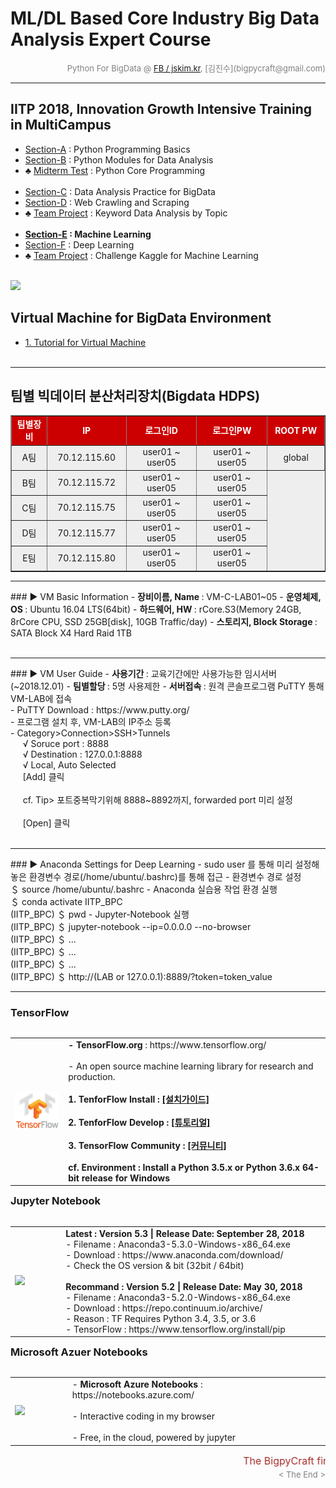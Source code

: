 
# ML/DL Based Core Industry Big Data Analysis Expert Course

<div align='right'><font size=2 color='gray'>Python For BigData @ <font color='blue'><a href='https://www.facebook.com/jskim.kr'>FB / jskim.kr</a></font>, [김진수](bigpycraft@gmail.com)</font></div>
<hr>

## IITP 2018, Innovation Growth Intensive Training in MultiCampus
>  
- [Section-A][link-A] : Python Programming Basics 
- [Section-B][link-B] : Python Modules for Data Analysis
- ♣ [Midterm Test][test10] : Python Core Programming <br/><br/>
- [Section-C][link-C] : Data Analysis Practice for BigData
- [Section-D][link-D] : Web Crawling and Scraping
- ♣ [Team Project][test11] : Keyword Data Analysis by Topic <br/><br/>
- <b>[Section-E][link-E] : Machine Learning</b>
- [Section-F][link-F] : Deep Learning
- ♣ [Team Project][test12] : Challenge Kaggle for Machine Learning <br/><br/>

[link-A]: https://github.com/bigpycraft/iitp18-multicampus/tree/master/section-A "Go Section-A"
[link-B]: https://github.com/bigpycraft/iitp18-multicampus/tree/master/section-B "Go Section-B"
[link-C]: https://github.com/bigpycraft/iitp18-multicampus/tree/master/section-C "Go Section-C"
[link-D]: https://github.com/bigpycraft/iitp18-multicampus/tree/master/section-D "Go Section-D"
[link-E]: https://github.com/bigpycraft/iitp18-multicampus/tree/master/section-E "Go Section-E"
[link-F]: https://github.com/bigpycraft/iitp18-multicampus/tree/master/section-F "Go Section-F"
[test10]: https://github.com/bigpycraft/iitp18-multicampus/tree/master/test-py10 "Go Test-10"
[test11]: https://github.com/bigpycraft/iitp18-multicampus/tree/master/test-py11 "Go Test-11"
[test12]: https://github.com/bigpycraft/iitp18-multicampus/tree/master/test-py12 "Go Test-12"


<img src="../images/img_front_readme_iitp.png">

## Virtual Machine for BigData Environment
- <a href="https://htmlpreview.github.io/?https://github.com/bigpycraft/iitp18-multicampus/blob/master/section-H/html/BDA-VM101-Tutorials.html                 "> 1. Tutorial for Virtual Machine    </a>
<br/><br/>


<hr>

## 팀별 빅데이터 분산처리장치(Bigdata HDPS)

<table border=1 bgcolor="#EEEEEE">
	<tr bgcolor="#CC0000">
		<td width="100"><div align="center"><font color="#FFFFFF"><b>팀별장비 </b></font></div></td>
		<td width="150"><div align="center"><font color="#FFFFFF"><b>IP       </b></font></div></td>
		<td width="200"><div align="center"><font color="#FFFFFF"><b>로그인ID </b></font></div></td>
		<td width="200"><div align="center"><font color="#FFFFFF"><b>로그인PW </b></font></div></td>
		<td width="150"><div align="center"><font color="#FFFFFF"><b>ROOT PW  </b></font></div></td>
	</tr>
	<tr>
		<td><div align="center">A팀             </div></td>
		<td><div align="center">70.12.115.60    </div></td>
		<td><div align="center">user01 ~ user05 </div></td>
		<td><div align="center">user01 ~ user05 </div></td>
		<td><div align="center" rowspan=5>global</div></td>
	</tr>
	<tr>
		<td><div align="center">B팀             </div></td>
		<td><div align="center">70.12.115.72    </div></td>
		<td><div align="center">user01 ~ user05 </div></td>
		<td><div align="center">user01 ~ user05 </div></td>
	</tr>
	<tr>
		<td><div align="center">C팀             </div></td>
		<td><div align="center">70.12.115.75    </div></td>
		<td><div align="center">user01 ~ user05 </div></td>
		<td><div align="center">user01 ~ user05 </div></td>
	</tr>
	<tr>
		<td><div align="center">D팀             </div></td>
		<td><div align="center">70.12.115.77    </div></td>
		<td><div align="center">user01 ~ user05 </div></td>
		<td><div align="center">user01 ~ user05 </div></td>
	</tr>
	<tr>
		<td><div align="center">E팀             </div></td>
		<td><div align="center">70.12.115.80    </div></td>
		<td><div align="center">user01 ~ user05 </div></td>
		<td><div align="center">user01 ~ user05 </div></td>
	</tr>
</table>


<hr>
### ▶ VM Basic Information
- <b> 장비이름, Name  </b> : VM-C-LAB01~05
- <b> 운영체제, OS    </b> : Ubuntu 16.04 LTS(64bit)
- <b> 하드웨어, HW    </b> : rCore.S3(Memory 24GB, 8rCore CPU, SSD 25GB[disk], 10GB Traffic/day)
- <b> 스토리지, Block Storage </b> : SATA Block X4 Hard Raid 1TB
<br/><br/>

<hr>
### ▶ VM User Guide
- <b> 사용기간 </b> : 교육기간에만 사용가능한 임시서버 (~2018.12.01)
- <b> 팀별할당 </b> : 5명 사용제한
- <b> 서버접속 </b> : 원격 콘솔프로그램 PuTTY 통해 VM-LAB에 접속
<br> - PuTTY Download : https://www.putty.org/
<br> - 프로그램 설치 후, VM-LAB의 IP주소 등록
<br> - Category>Connection>SSH>Tunnels
<br> &nbsp;&nbsp;&nbsp;&nbsp; √ Soruce port : 8888
<br> &nbsp;&nbsp;&nbsp;&nbsp; √ Destination : 127.0.0.1:8888
<br> &nbsp;&nbsp;&nbsp;&nbsp; √ Local, Auto Selected
<br> &nbsp;&nbsp;&nbsp;&nbsp; [Add] 클릭
<br> &nbsp;&nbsp;&nbsp;&nbsp; 
<br> &nbsp;&nbsp;&nbsp;&nbsp; cf. Tip> 포트중복막기위해 8888~8892까지, forwarded port 미리 설정
<br> &nbsp;&nbsp;&nbsp;&nbsp; 
<br> &nbsp;&nbsp;&nbsp;&nbsp; [Open] 클릭
<br/><br/>

<hr>
### ▶ Anaconda Settings for Deep Learning
- sudo user 를 통해 미리 설정해 놓은 환경변수 경로(/home/ubuntu/.bashrc)를 통해 접근
- 환경변수 경로 설정
<br/> ＄ source /home/ubuntu/.bashrc
- Anaconda 실습용 작업 환경 실행
<br/> ＄ conda activate IITP_BPC
<br/> (IITP_BPC) ＄ pwd
- Jupyter-Notebook 실행
<br/> (IITP_BPC) ＄ jupyter-notebook --ip=0.0.0.0 --no-browser
<br/> (IITP_BPC) ＄ ...
<br/> (IITP_BPC) ＄ ...
<br/> (IITP_BPC) ＄ ...
<br/> (IITP_BPC) ＄ http://(LAB or 127.0.0.1):8889/?token=token_value


<hr>

### TensorFlow

<table align="left">
    <tr align="left">
        <td width="200">
            <a href="https://www.tensorflow.org/">
            <img src="../images/TensorFlow_logo2.png" width="150" />
            </a>
        </td>
        <td width="800">
<div align="left">
    <b> - TensorFlow.org </b> : https://www.tensorflow.org/
    <br/><br/> - An open source machine learning library for research and production.
    <br/><br/>
    <b> 1. TenforFlow Install  : <a href='https://www.tensorflow.org/install/'>[설치가이드]</a>
    <br/><br/>
    <b> 2. TenforFlow Develop : <a href='https://www.tensorflow.org/tutorials/'>[튜토리얼]</a>
    <br/><br/>
    <b> 3. TensorFlow Community </b> : <a href='https://www.tensorflow.org/community/'>[커뮤니티]</a>
    <br/><br/>
    <b> cf. Environment : Install a Python 3.5.x or Python 3.6.x 64-bit release for Windows </b>
</div>
        </td>
    </tr>
</table>
<br/>


<hr>

<h3> Jupyter Notebook </h3>

<table align="left">
    <tr align="left">
        <td width="200">
            <a href="https://www.seleniumhq.org/projects/webdriver/">
            <img src="../images/jupyter.jpg" width="150" />
            </a>
        </td>
        <td width="800">
<div align="left">
<b> Latest : Version 5.3 | Release Date: September 28, 2018 </b>
<br/>
- Filename : Anaconda3-5.3.0-Windows-x86_64.exe 
<br/>
- Download : https://www.anaconda.com/download/
<br/>
- Check the OS version & bit (32bit / 64bit)
</div>
<br/>
<div align="left">
<b> Recommand : Version 5.2 | Release Date: May 30, 2018 </b>
<br/>
- Filename : Anaconda3-5.2.0-Windows-x86_64.exe
<br/>
- Download : https://repo.continuum.io/archive/ 
<br/>
- Reason : TF Requires Python 3.4, 3.5, or 3.6 
<br/>
- TensorFlow : https://www.tensorflow.org/install/pip
</div></td>
    </tr>
</table>
<br/>


<hr>

### Microsoft Azuer Notebooks

<table align="left">
    <tr align="left">
        <td width="200">
            <a href="https://notebooks.azure.com/">
            <img src="../images/microsoft.jpg" width="100" />
            </a>
        </td>
        <td width="800">
<div align="left">
- <b> Microsoft Azure Notebooks </b> : https://notebooks.azure.com/
<br/><br/>
- Interactive coding in my browser
<br/><br/>
- Free, in the cloud, powered by jupyter
</div></td>
    </tr>
</table>
<br/>


<hr>
<marquee><font size=3 color='brown'>The BigpyCraft find the information to design valuable society with Technology & Craft.</font></marquee>
<div align='right'><font size=2 color='gray'> &lt; The End &gt; </font></div>
